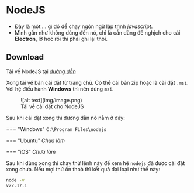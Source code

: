 # NodeJS

- Đây là một ... gì đó để chạy ngôn ngữ lập trình _javascript_.
- Mình gần như không dùng đến nó, chỉ là cần dùng để nghịch cho cái __Electron__, lỡ học rồi thì phải ghi lại thôi.

## Download

Tải về NodeJS tại [_đường dẫn_](https://nodejs.org/en/download)

Xong tải về bản cài đặt từ trang chủ. Có thể cài bản zip hoặc là cài dặt `.msi`. Với hệ điều hành __Windows__ thì nên dùng `msi`.

<figure markdown="span">
    ![alt text](img/image.png)
    <figcaption>Tải về cài đặt cho NodeJS</figcaption>
</figure>

Sau khi cài đặt xong thì đường dẫn nó nằm ở đây:

=== "Windows"
    `C:\Program Files\nodejs`

=== "Ubuntu"
    _Chưa làm_

=== "iOS"
    _Chưa làm_

Sau khi dùng xong thì chạy thử lệnh này để xem hệ `nodejs` đã được cài đặt xong chưa. Nếu mọi thứ ổn thoả thì kết quả đại loại như thế này:

```bash
node -v
v22.17.1
```